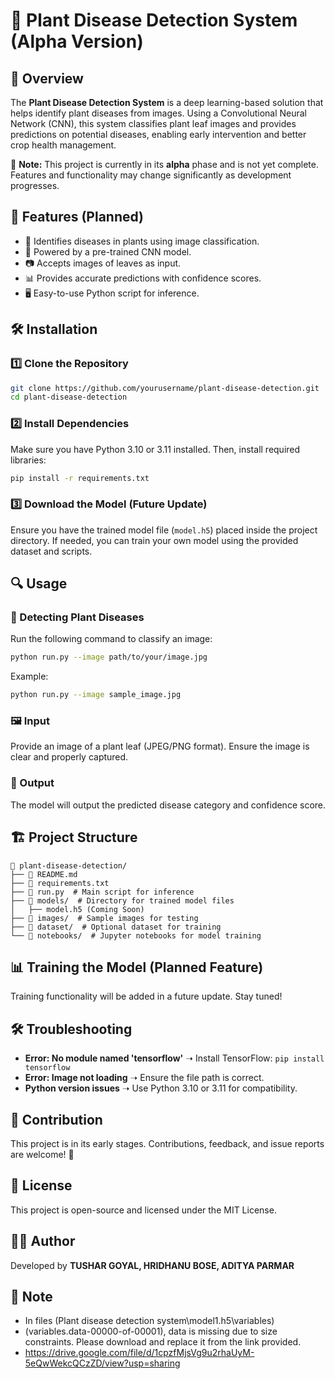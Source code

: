 # 🌿 Plant Disease Detection System (Alpha Version)

## 📌 Overview
The **Plant Disease Detection System** is a deep learning-based solution that helps identify plant diseases from images. Using a Convolutional Neural Network (CNN), this system classifies plant leaf images and provides predictions on potential diseases, enabling early intervention and better crop health management.

🚧 **Note:** This project is currently in its **alpha** phase and is not yet complete. Features and functionality may change significantly as development progresses.

## 🚀 Features (Planned)
- 🌱 Identifies diseases in plants using image classification.
- 🤖 Powered by a pre-trained CNN model.
- 📷 Accepts images of leaves as input.
- 📊 Provides accurate predictions with confidence scores.
- 🖥️ Easy-to-use Python script for inference.

## 🛠️ Installation

### 1️⃣ Clone the Repository
```sh
git clone https://github.com/yourusername/plant-disease-detection.git
cd plant-disease-detection
```

### 2️⃣ Install Dependencies
Make sure you have Python 3.10 or 3.11 installed. Then, install required libraries:
```sh
pip install -r requirements.txt
```

### 3️⃣ Download the Model (Future Update)
Ensure you have the trained model file (`model.h5`) placed inside the project directory. If needed, you can train your own model using the provided dataset and scripts.

## 🔍 Usage

### 🌿 Detecting Plant Diseases
Run the following command to classify an image:
```sh
python run.py --image path/to/your/image.jpg
```

Example:
```sh
python run.py --image sample_image.jpg
```

### 🖼️ Input
Provide an image of a plant leaf (JPEG/PNG format). Ensure the image is clear and properly captured.

### 📌 Output
The model will output the predicted disease category and confidence score.

## 🏗️ Project Structure
```
📂 plant-disease-detection/
├── 📄 README.md
├── 📄 requirements.txt
├── 📝 run.py  # Main script for inference
├── 📁 models/  # Directory for trained model files
│   ├── model.h5 (Coming Soon)
├── 📁 images/  # Sample images for testing
├── 📁 dataset/  # Optional dataset for training
└── 📁 notebooks/  # Jupyter notebooks for model training
```

## 📊 Training the Model (Planned Feature)
Training functionality will be added in a future update. Stay tuned!

## 🛠️ Troubleshooting
- **Error: No module named 'tensorflow'** ➝ Install TensorFlow: `pip install tensorflow`
- **Error: Image not loading** ➝ Ensure the file path is correct.
- **Python version issues** ➝ Use Python 3.10 or 3.11 for compatibility.

## 🤝 Contribution
This project is in its early stages. Contributions, feedback, and issue reports are welcome! 🚀

## 📜 License
This project is open-source and licensed under the MIT License.

## 👨‍💻 Author
Developed by **TUSHAR GOYAL, HRIDHANU BOSE, ADITYA PARMAR**  

## 📝 Note
- In files (Plant disease detection system\model1.h5\variables)
- (variables.data-00000-of-00001), data is missing due to size constraints. Please download and replace it from the link provided.
- https://drive.google.com/file/d/1cpzfMjsVg9u2rhaUyM-5eQwWekcQCzZD/view?usp=sharing
